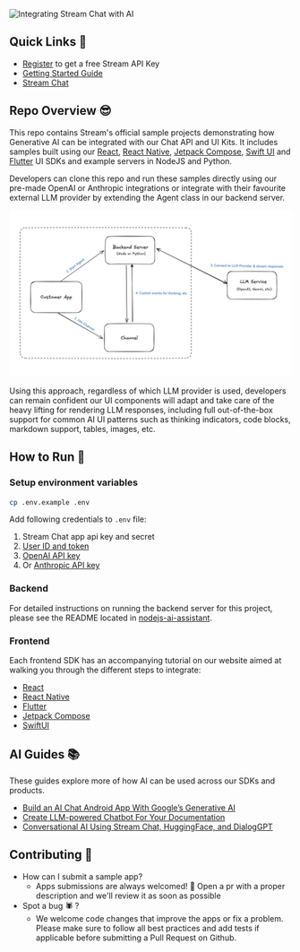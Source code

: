 ![Integrating Stream Chat with AI](/assets/repo_cover.png)

## **Quick Links** 🔗
- [Register](https://getstream.io/try-for-free/) to get a free Stream API Key
- [Getting Started Guide](#todo)
- [Stream Chat](https://getstream.io/chat/)

## Repo Overview 😎
This repo contains Stream's official sample projects demonstrating how Generative AI can be integrated with our Chat API and UI Kits. It includes samples built using our [React](#), [React Native](#), [Jetpack Compose](#), [Swift UI](#) and [Flutter](#) UI SDKs and example servers in NodeJS and Python.

Developers can clone this repo and run these samples directly using our pre-made OpenAI or Anthropic integrations or integrate with their favourite external LLM provider by extending the Agent class in our backend server.

![Integrating Stream Chat with AI](/assets/arch_diagram.png)

Using this approach, regardless of which LLM provider is used, developers can remain confident our UI components will adapt and take care of the heavy lifting for rendering LLM responses, including full out-of-the-box support for common AI UI patterns such as thinking indicators, code blocks, markdown support, tables, images, etc.


## How to Run 🏃

### **Setup environment variables**

```sh
cp .env.example .env
```

Add following credentials to `.env` file:

1. Stream Chat app api key and secret
2. [User ID and token](https://getstream.io/pr-previews/5538/chat/docs/javascript/tokens_and_authentication/?language=javascript&q=secret#manually-generating-tokens)
2. [OpenAI API key](https://openai.com/product)
3. Or [Anthropic API key](https://www.anthropic.com/api)

### **Backend**
For detailed instructions on running the backend server for this project, please see the README located in [nodejs-ai-assistant](https://github.com/GetStream/chat-ai-samples/tree/main/nodejs-ai-assistant).


### **Frontend**
Each frontend SDK has an accompanying tutorial on our website aimed at walking you through the different steps to integrate:
* [React](#)
* [React Native](#)
* [Flutter](#)
* [Jetpack Compose](#)
* [SwiftUI](#)

## AI Guides 📚
These guides explore more of how AI can be used across our SDKs and products.  

- [Build an AI Chat Android App With Google’s Generative AI](https://getstream.io/blog/android-generative-ai/)
- [Create LLM-powered Chatbot For Your Documentation](https://getstream.io/blog/llm-chatbot-docs/)
- [Conversational AI Using Stream Chat, HuggingFace, and DialogGPT](https://getstream.io/blog/conversational-ai-flutter/)



## Contributing 🤔
- How can I submit a sample app?
    - Apps submissions are always welcomed! 🥳 Open a pr with a proper description and we'll review it as soon as possible
- Spot a bug 🕷 ?
    - We welcome code changes that improve the apps or fix a problem. Please make sure to follow all best practices and add tests if applicable before submitting a Pull Request on Github.
